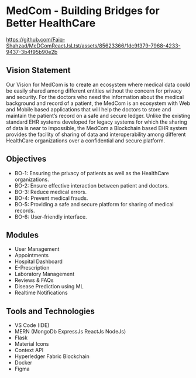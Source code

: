 # MedCom - Building Bridges for Better HealthCare


https://github.com/Faiq-Shahzad/MeDComReactJsLtst/assets/85623366/1dc9f379-7968-4233-9437-3b4f95b90e2b



## Vision Statement
Our Vision for MedCom is to create an ecosystem where medical data could be easily shared
among different entities without the concern for privacy and security. For the doctors who need
the information about the medical background and record of a patient, the MedCom is an
ecosystem with Web and Mobile based applications that will help the doctors to store and
maintain the patient’s record on a safe and secure ledger. Unlike the existing standard EHR
systems developed for legacy systems for which the sharing of data is near to impossible, the
MedCom a Blockchain based EHR system provides the facility of sharing of data and
interoperability among different HealthCare organizations over a confidential and secure
platform.

## Objectives
- BO-1: Ensuring the privacy of patients as well as the HealthCare organizations.
- BO-2: Ensure effective interaction between patient and doctors.
- BO-3: Reduce medical errors.
- BO-4: Prevent medical frauds.
- BO-5: Providing a safe and secure platform for sharing of medical records.
- BO-6: User-friendly interface.

## Modules
- User Management
- Appointments
- Hospital Dashboard
- E-Prescription
- Laboratory Management
- Reviews & FAQs
- Disease Prediction using ML
- Realtime Notifications


## Tools and Technologies

<ul>
  <li>VS Code (IDE)</li>
  <li>MERN (MongoDb ExpressJs ReactJs NodeJs)</li> 
  <li>Flask</li>
  <li>Material Icons</li>
  <li>Context API</li>
  <li>Hyperledger Fabric Blockchain</li>
  <li>Docker</li>
  <li>Figma</li>
</ul>




